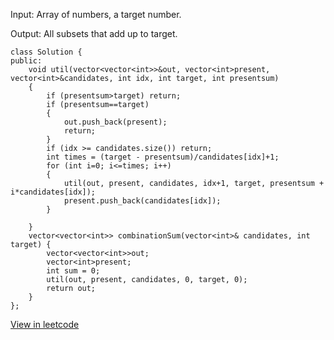 Input: Array of numbers, a target number.

Output: All subsets that add up to target.

```
class Solution {
public:
    void util(vector<vector<int>>&out, vector<int>present, vector<int>&candidates, int idx, int target, int presentsum)
    {
        if (presentsum>target) return;
        if (presentsum==target)
        {
            out.push_back(present);
            return;
        }
        if (idx >= candidates.size()) return;
        int times = (target - presentsum)/candidates[idx]+1;
        for (int i=0; i<=times; i++)
        {
            util(out, present, candidates, idx+1, target, presentsum + i*candidates[idx]);
            present.push_back(candidates[idx]);
        }

    }
    vector<vector<int>> combinationSum(vector<int>& candidates, int target) {
        vector<vector<int>>out;
        vector<int>present;
        int sum = 0;
        util(out, present, candidates, 0, target, 0);
        return out;
    }
};
```
[View in leetcode](https://leetcode.com/problems/combination-sum/)
